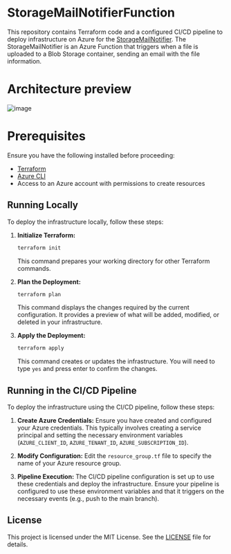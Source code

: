 # StorageMailNotifierFunction
This repository contains Terraform code and a configured CI/CD pipeline to deploy infrastructure on Azure for the [StorageMailNotifier](https://github.com/Raffael-Eloi/storageMailNotifier).
The StorageMailNotifier is an Azure Function that triggers when a file is uploaded to a Blob Storage container, sending an email with the file information.

# Architecture preview
![image](https://github.com/Raffael-Eloi/storageMailNotifierFunction/assets/51720161/5946b9c2-d19a-49c4-8cb3-7ac5ea984f5d)

# Prerequisites
Ensure you have the following installed before proceeding:
- [Terraform](https://developer.hashicorp.com/terraform/install?product_intent=terraform)
- [Azure CLI](https://learn.microsoft.com/en-us/cli/azure/install-azure-cli)
- Access to an Azure account with permissions to create resources

## Running Locally

To deploy the infrastructure locally, follow these steps:

1. **Initialize Terraform:**
   ```sh
   terraform init
   ```
   This command prepares your working directory for other Terraform commands.

2. **Plan the Deployment:**
   ```sh
   terraform plan
   ```
   This command displays the changes required by the current configuration. It provides a preview of what will be added, modified, or deleted in your infrastructure.

3. **Apply the Deployment:**
   ```sh
   terraform apply
   ```
   This command creates or updates the infrastructure. You will need to type `yes` and press enter to confirm the changes.

## Running in the CI/CD Pipeline

To deploy the infrastructure using the CI/CD pipeline, follow these steps:

1. **Create Azure Credentials:**
   Ensure you have created and configured your Azure credentials. This typically involves creating a service principal and setting the necessary environment variables (`AZURE_CLIENT_ID`, `AZURE_TENANT_ID`, `AZURE_SUBSCRIPTION_ID`).

2. **Modify Configuration:**
   Edit the `resource_group.tf` file to specify the name of your Azure resource group.

3. **Pipeline Execution:**
   The CI/CD pipeline configuration is set up to use these credentials and deploy the infrastructure. Ensure your pipeline is configured to use these environment variables and that it triggers on the necessary events (e.g., push to the main branch).

## License

This project is licensed under the MIT License. See the [LICENSE](LICENSE) file for details.
